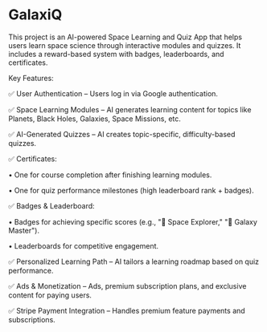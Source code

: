 # GalaxiQ

This project is an AI-powered Space Learning and Quiz App that helps users learn space science through interactive modules and quizzes. It includes a reward-based system with badges, leaderboards, and certificates. 

Key Features:

✅ User Authentication – Users log in via Google authentication.

✅ Space Learning Modules – AI generates learning content for topics like Planets, Black Holes, Galaxies, Space Missions, etc.

✅ AI-Generated Quizzes – AI creates topic-specific, difficulty-based quizzes.

✅ Certificates:

  •	One for course completion after finishing learning modules.

  •	One for quiz performance milestones (high leaderboard rank + badges).

✅ Badges & Leaderboard:

•	Badges for achieving specific scores (e.g., "🚀 Space Explorer," "🌌 Galaxy Master").

•	Leaderboards for competitive engagement.

✅ Personalized Learning Path – AI tailors a learning roadmap based on quiz performance.

✅ Ads & Monetization – Ads, premium subscription plans, and exclusive content for paying users.

✅ Stripe Payment Integration – Handles premium feature payments and subscriptions.
